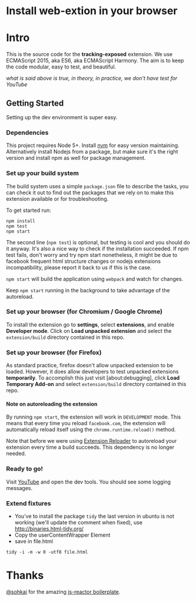 # Install web-extion in your browser

# Intro
This is the source code for the **tracking-exposed** extension.
We use ECMAScript 2015, aka ES6, aka ECMAScript Harmony. The aim is to keep the
code modular, easy to test, and beautiful.

_what is said above is true, in theory, in practice, we don't have test for YouTube_


## Getting Started
Setting up the dev environment is super easy.

### Dependencies
This project requires Node 5+. Install [nvm](https://github.com/creationix/nvm) for easy version maintaining. Alternatively install Nodejs from a package, but make sure it's the right version and install npm as well for package management.  


### Set up your build system
The build system uses a simple `package.json` file to describe the tasks, you can check it out to find out the packages that we rely on to make this extension available or for troubleshooting.

To get started run:
```
npm install
npm test
npm start
```

The second line (`npm test`) is optional, but testing is cool and you should do
it anyway. It's also a nice way to check if the installation succeeded.
If npm test fails, don't worry and try npm start nonetheless, it might be due to facebook frequent html structure changes or nodejs extensions incompatibility, please report it back to us if this is the case.  

`npm start` will build the application using `webpack` and watch for changes.

Keep `npm start` running in the background to take advantage of the autoreload.


### Set up your browser (for Chromium / Google Chrome)
To install the extension go to **settings**, select **extensions**, and enable
**Developer mode**. Click on **Load unpacked extension** and select the
`extension/build` directory contained in this repo.

### Set up your browser (for Firefox)
As standard practice, firefox doesn't allow unpacked extension to be loaded. However, it does allow developers to test unpacked extensions **temporarily**. To accomplish this just visit [about:debugging], click **Load Temporary Add-on** and select `extension/build` directory contained in this repo.

#### Note on autoreloading the extension
By running `npm start`, the extension will work in `DEVELOPMENT` mode. This
means that every time you reload `facebook.com`, the extension will automatically
reload itself using the `chrome.runtime.reload()` method.

Note that before we were using [Extension
Reloader](https://chrome.google.com/webstore/detail/extensions-reloader/fimgfedafeadlieiabdeeaodndnlbhid)
to autoreload your extension every time a build succeeds.
This dependency is no longer needed.


### Ready to go!
Visit [YouTube](https://www.youtube.com/) and open the dev tools. You should
see some logging messages.


### Extend fixtures

 * You've to install the package `tidy` the last version in ubuntu is not
   working (we'll update the comment when fixed), use
   http://binaries.html-tidy.org/
 * Copy the userContentWrapper Element
 * save in file.html

```
tidy -i -m -w 0 -utf8 file.html
```

# Thanks
[@sohkai](https://github.com/sohkai) for the amazing [js-reactor boilerplate](https://github.com/bigchaindb/js-reactor).
